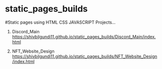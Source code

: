 # static_pages_builds



#Static pages using HTML CSS JAVASCRIPT Projects...

01. Discord_Main https://shivbilgundi11.github.io/static_pages_builds/Discord_Main/index.html

02. NFT_Website_Design https://shivbilgundi11.github.io/static_pages_builds/NFT_Website_Design/index.html
